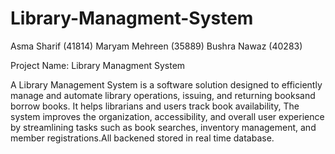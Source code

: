 # Library-Managment-System
Asma Sharif   (41814)
Maryam Mehreen (35889)
Bushra Nawaz    (40283)


Project Name: Library Managment System 

A Library Management System is a software solution designed to efficiently manage and automate library operations, issuing, and returning booksand borrow books. It helps librarians and users track book availability, The system improves the organization, accessibility, and overall user experience by streamlining tasks such as book searches, inventory management, and member registrations.All backened stored in real time database.
